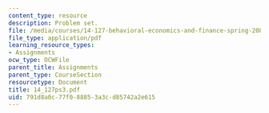 ```yaml
---
content_type: resource
description: Problem set.
file: /media/courses/14-127-behavioral-economics-and-finance-spring-2004/791d8a0c77f088853a3cd85742a2e615_14_127ps3.pdf
file_type: application/pdf
learning_resource_types:
- Assignments
ocw_type: OCWFile
parent_title: Assignments
parent_type: CourseSection
resourcetype: Document
title: 14_127ps3.pdf
uid: 791d8a0c-77f0-8885-3a3c-d85742a2e615
---
```

